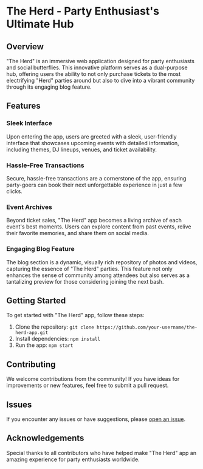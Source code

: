 # The Herd - Party Enthusiast's Ultimate Hub

## Overview

"The Herd" is an immersive web application designed for party enthusiasts and social butterflies. This innovative platform serves as a dual-purpose hub, offering users the ability to not only purchase tickets to the most electrifying "Herd" parties around but also to dive into a vibrant community through its engaging blog feature.

## Features

### Sleek Interface

Upon entering the app, users are greeted with a sleek, user-friendly interface that showcases upcoming events with detailed information, including themes, DJ lineups, venues, and ticket availability.

### Hassle-Free Transactions

Secure, hassle-free transactions are a cornerstone of the app, ensuring party-goers can book their next unforgettable experience in just a few clicks.

### Event Archives

Beyond ticket sales, "The Herd" app becomes a living archive of each event's best moments. Users can explore content from past events, relive their favorite memories, and share them on social media.

### Engaging Blog Feature

The blog section is a dynamic, visually rich repository of photos and videos, capturing the essence of "The Herd" parties. This feature not only enhances the sense of community among attendees but also serves as a tantalizing preview for those considering joining the next bash.

## Getting Started

To get started with "The Herd" app, follow these steps:

1. Clone the repository: `git clone https://github.com/your-username/the-herd-app.git`
2. Install dependencies: `npm install`
3. Run the app: `npm start`

## Contributing

We welcome contributions from the community! If you have ideas for improvements or new features, feel free to submit a pull request.

## Issues

If you encounter any issues or have suggestions, please [open an issue](https://github.com/your-username/the-herd-app/issues).


## Acknowledgements

Special thanks to all contributors who have helped make "The Herd" app an amazing experience for party enthusiasts worldwide.
